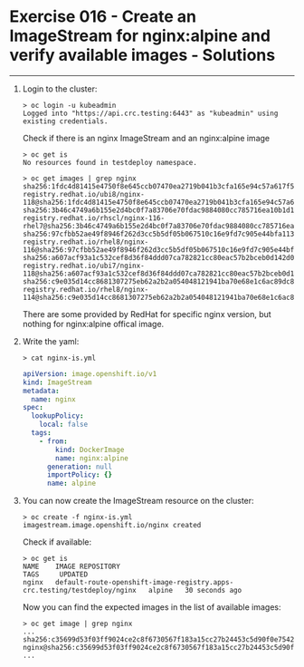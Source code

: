 # Exercise 016 - Create an ImageStream for nginx:alpine and verify available images - Solutions

---

1. Login to the cluster:

   ```console
   > oc login -u kubeadmin
   Logged into "https://api.crc.testing:6443" as "kubeadmin" using existing credentials.
   ```
   
   Check if there is an nginx ImageStream and an nginx:alpine image
   
   ```console
   > oc get is
   No resources found in testdeploy namespace.
   
   > oc get images | grep nginx
   sha256:1fdc4d81415e4750f8e645ccb07470ea2719b041b3cfa165e94c57a617f56585   registry.redhat.io/ubi8/nginx-118@sha256:1fdc4d81415e4750f8e645ccb07470ea2719b041b3cfa165e94c57a617f56585
   sha256:3b46c4749a6b155e2d4bc0f7a83706e70fdac9884080cc785716ea10b1d19cf0   registry.redhat.io/rhscl/nginx-116-rhel7@sha256:3b46c4749a6b155e2d4bc0f7a83706e70fdac9884080cc785716ea10b1d19cf0
   sha256:97cfbb52ae49f8946f262d3cc5b5df05b067510c16e9fd7c905e44bfa113ed35   registry.redhat.io/rhel8/nginx-116@sha256:97cfbb52ae49f8946f262d3cc5b5df05b067510c16e9fd7c905e44bfa113ed35
   sha256:a607acf93a1c532cef8d36f84ddd07ca782821cc80eac57b2bceb0d142d02d50   registry.redhat.io/ubi7/nginx-118@sha256:a607acf93a1c532cef8d36f84ddd07ca782821cc80eac57b2bceb0d142d02d50
   sha256:c9e035d14cc8681307275eb62a2b2a054048121941ba70e68e1c6ac89dc875ed   registry.redhat.io/rhel8/nginx-114@sha256:c9e035d14cc8681307275eb62a2b2a054048121941ba70e68e1c6ac89dc875ed
   ```
   
   There are some provided by RedHat for specific nginx version, but nothing for
   nginx:alpine offical image.
   
2. Write the yaml:
   
   ```console
   > cat nginx-is.yml
   ```

   ```yaml
   apiVersion: image.openshift.io/v1
   kind: ImageStream
   metadata:
     name: nginx
   spec:
     lookupPolicy:
       local: false
     tags:
       - from:
           kind: DockerImage
           name: nginx:alpine
         generation: null
         importPolicy: {}
         name: alpine
   ```
   
3. You can now create the ImageStream resource on the cluster:
   
   ```console
   > oc create -f nginx-is.yml
   imagestream.image.openshift.io/nginx created
   ```
   
   Check if available:
   
   ```console
   > oc get is
   NAME    IMAGE REPOSITORY                                                           TAGS     UPDATED
   nginx   default-route-openshift-image-registry.apps-crc.testing/testdeploy/nginx   alpine   30 seconds ago
   ```
   
   Now you can find the expected images in the list of available images:
   
   ```console
   > oc get image | grep nginx
   ...
   sha256:c35699d53f03ff9024ce2c8f6730567f183a15cc27b24453c5d90f0e7542daea   nginx@sha256:c35699d53f03ff9024ce2c8f6730567f183a15cc27b24453c5d90f0e7542daea
   ...
   ```
